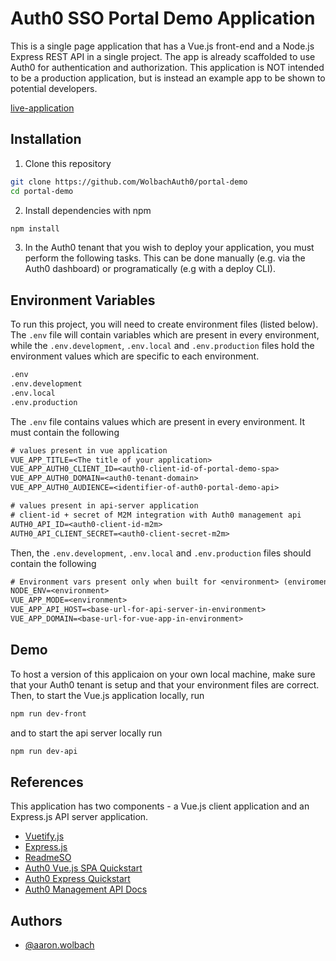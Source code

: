 
# Auth0 SSO Portal Demo Application

This is a single page application that has a Vue.js front-end and a Node.js Express REST API in a single project. The app is already scaffolded to use Auth0 for authentication and authorization. This application is NOT intended to be a production application, but is instead an example app to be shown to potential developers.

[live-application](https://auth0-portal-demo.herokuapp.com/)

## Installation

1. Clone this repository
```bash
git clone https://github.com/WolbachAuth0/portal-demo
cd portal-demo
```

2. Install dependencies with npm
```bash
npm install
```

3. In the Auth0 tenant that you wish to deploy your application, you must perform the following tasks. This can be done manually (e.g. via the Auth0 dashboard) or programatically (e.g with a deploy CLI).

## Environment Variables

To run this project, you will need to create environment files (listed below). The `.env` file will contain
variables which are present in every environment, while the `.env.development`, `.env.local` and 
`.env.production` files hold the environment values which are specific to each environment. 

```txt
.env
.env.development
.env.local
.env.production
```

The `.env` file contains values which are present in every environment. It must contain the following 

```txt
# values present in vue application
VUE_APP_TITLE=<The title of your application>
VUE_APP_AUTH0_CLIENT_ID=<auth0-client-id-of-portal-demo-spa>
VUE_APP_AUTH0_DOMAIN=<auth0-tenant-domain>
VUE_APP_AUTH0_AUDIENCE=<identifier-of-auth0-portal-demo-api>

# values present in api-server application
# client-id + secret of M2M integration with Auth0 management api
AUTH0_API_ID=<auth0-client-id-m2m>
AUTH0_API_CLIENT_SECRET=<auth0-client-secret-m2m>
```

Then, the `.env.development`, `.env.local` and `.env.production` files should contain the following

```txt
# Environment vars present only when built for <environment> (enviroment = development, local or production)
NODE_ENV=<environment>
VUE_APP_MODE=<environment>
VUE_APP_API_HOST=<base-url-for-api-server-in-environment>
VUE_APP_DOMAIN=<base-url-for-vue-app-in-environment>
```

## Demo

To host a version of this applicaion on your own local machine, make sure that your Auth0 tenant is setup and that your environment files are correct. Then, to start the Vue.js application locally, run
```bash
npm run dev-front
```
and to start the api server locally run
```bash
npm run dev-api
```

## References

This application has two components - a Vue.js client application and an Express.js API server application.
 - [Vuetify.js](https://vuetifyjs.com/)
 - [Express.js](https://expressjs.com/)
 - [ReadmeSO](https://readme.so/)
 - [Auth0 Vue.js SPA Quickstart](https://auth0.com/docs/quickstart/spa/vuejs)
 - [Auth0 Express Quickstart](https://auth0.com/docs/quickstart/backend/nodejs/01-authorization)
 - [Auth0 Management API Docs](https://auth0.com/docs/api/management/v2)

## Authors

- [@aaron.wolbach](https://github.com/WolbachAuth0)

